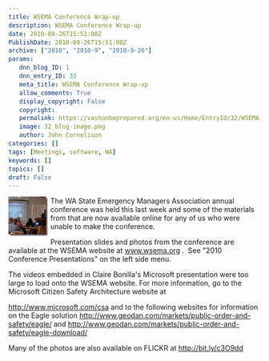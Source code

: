 ```yaml
---
title: WSEMA Conference Wrap-up
description: WSEMA Conference Wrap-up
date: 2010-09-26T15:51:00Z
PublishDate: 2010-09-26T15:51:00Z
archive: ["2010", "2010-9", "2010-9-26"]
params:
   dnn_blog_ID: 1
   dnn_entry_ID: 32
   meta_title: WSEMA Conference Wrap-up
   allow_comments: True
   display_copyright: False
   copyright: 
   permalink: https://vashonbeprepared.org/en-us/Home/EntryId/32/WSEMA-Conference-Wrap-up
   image: 32_blog-image.png
   author: John Cornelison
categories: []
tags: [Meetings, software, WA]
keywords: []
topics: []
draft: False
---
```


<p><a href="/images/dnnBlog/1/32/WLW-WSEMAConferenceWrapup_7C83-5016559065_d11248d61e_s_2.jpg"><img title="5016559065_d11248d61e_s" border="0" alt="5016559065_d11248d61e_s" align="left" width="79" height="79" style="border-bottom: 0px; border-left: 0px; margin: 0px 5px 5px 0px; display: inline; border-top: 0px; border-right: 0px" src="/images/dnnBlog/1/32/WLW-WSEMAConferenceWrapup_7C83-5016559065_d11248d61e_s_thumb.jpg" /></a> The WA State Emergency Managers Association annual conference was held this last week and some of the materials from that are now available online for any of us who were unable to make the conference.</p>
<p>Presentation slides and photos from the conference are available at the WSEMA website at <a href="http://www.wsema.org">www.wsema.org</a> .&#160; See "2010 Conference Presentations" on the left side menu.</p>
<p>The videos embedded in Claire Bonilla's Microsoft presentation were too large to load onto the WSEMA website. For more information, go to the Microsoft Citizen Safety Architecture website at&#160;</p>
<p><a href="http://www.microsoft.com/csa">http://www.microsoft.com/csa</a> and to the following websites for information on the Eagle solution <a href="http://www.geodan.com/markets/public-order-and-safety/eagle/">http://www.geodan.com/markets/public-order-and-safety/eagle/</a> and <a href="http://www.geodan.com/markets/public-order-and-safety/eagle-download/">http://www.geodan.com/markets/public-order-and-safety/eagle-download/</a></p>
<p>Many of the photos are also available on FLICKR at <a href="http://bit.ly/c3O9dd">http://bit.ly/c3O9dd</a></p>
